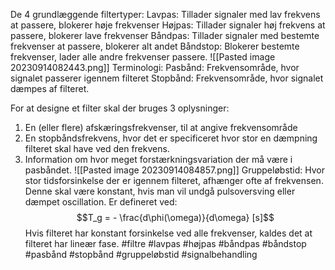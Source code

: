 De 4 grundlæggende filtertyper:
Lavpas: Tillader signaler med lav frekvens at passere, blokerer høje frekvenser
Højpas: Tillader signaler høj frekvens at passere, blokerer lave frekvenser
Båndpas: Tillader signaler med bestemte frekvenser at passere, blokerer alt andet
Båndstop: Blokerer bestemte frekvenser, lader alle andre frekvenser passere.
![[Pasted image 20230914082443.png]]
Terminologi:
Pasbånd: Frekvensområde, hvor signalet passerer igennem filteret
Stopbånd: Frekvensområde, hvor signalet dæmpes af filteret. 

For at designe et filter skal der bruges 3 oplysninger:
1. En (eller flere) afskæringsfrekvenser, til at angive frekvensområde
2. En stopbåndsfrekvens, hvor det er specificeret hvor stor en dæmpning filteret skal have ved den frekvens.
3. Information om hvor meget forstærkningsvariation der må være i pasbåndet.
![[Pasted image 20230914084857.png]]
Gruppeløbstid: 
Hvor stor tidsforsinkelse der er igennem filteret, afhænger ofte af frekvensen. Denne skal være konstant, hvis man vil undgå pulsoversving eller dæmpet oscillation.
Er defineret ved:
$$T_g = - \frac{d\phi(\omega)}{d\omega} [s]$$
Hvis filteret har konstant forsinkelse ved alle frekvenser, kaldes det at filteret har lineær fase.
#filtre #lavpas #højpas #båndpas #båndstop #pasbånd #stopbånd #gruppeløbstid #signalbehandling
